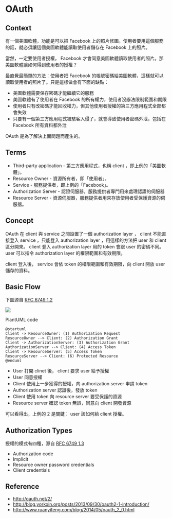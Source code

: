 OAuth
=====

Context
-------

有一個美圖軟體，功能是可以把 Facebook 上的照片修圖。使用者要用這個服務的話，就必須讓這個美圖軟體能讀取使用者儲存在 Facebook 上的照片。

當然，一定要使用者授權， Facebook 才會同意美圖軟體讀取使用者的照片。那美圖軟體讓如何得到使用者的授權？

最直覺最簡單的方法：使用者把 Facebook 的帳號密碼給美圖軟體，這樣就可以讀取使用者的照片了。只是這樣做會有下面的缺點：

* 美圖軟體需要保存密碼才能繼續它的服務
* 美圖軟體有了使用者在 Facebook 的所有權力，使用者沒辦法限制範圍和期限
* 使用者只有改密碼才能回收權力，但其他使用者授權的第三方應用程式全部都會失效
* 只要有一個第三方應用程式被駭客入侵了，就會導致使用者密碼外泄，包括在 Facebook 所有資料都外泄

OAuth 是為了解決上面問題而產生的。

Terms
-----

* Third-party application - 第三方應用程式，也稱 client ，即上例的「美圖軟體」。
* Resource Owner - 資源所有者，即「使用者」。
* Service - 服務提供者，即上例的「Facebook」。
* Authorization Server - 認證伺服器，服務提供者專門用來處理認證的伺服器
* Resource Server - 資源伺服器，服務提供者用來存放使用者受保護資源的伺服器。

Concept
-------

OAuth 在 client 與 service 之間設置了一個 authorization layer ， client 不能直接登入 service ，只能登入 authorization layer ，用這樣的方法把 user 和 client 區分開來。 client  登入 authorization layer 用的 token 會跟 user 的密碼不同。 user 可以指令 authorization layer 的權限範圍和有效期限。

client 登入後， service 會依 token 的權限範圍和有效期限，向 client 開放 user 儲存的資料。

Basic Flow
----------

下圖源自 [RFC 6749 1.2](https://tools.ietf.org/html/rfc6749#section-1.2)

![](http://plantuml.com/plantuml/png/Syx9JCqhKT2rKmXABSulBKfEzI_FIosoKj0mr5HmB2t9o2_Ah4eioSpF0oeeB4qjBk52KQYW2zJg33O4gCS8NOzxKM9U2PSpt18KsU3KeZAmLSROjM5HZ6gT2L1VSd9gSR52I7vsQXwIFJ0tmgqmHLEAgW3LM3DDXO2Y_9BKv9BK5BX90000)

PlantUML code

```uml
@startuml
Client -> ResourceOwner: (1) Authorization Request
ResourceOwner --> Client: (2) Authorization Grant
Client -> AuthorizationServer: (3) Authorization Grant
AuthorizationServer --> Client: (4) Access Token
Client -> ResourceServer: (5) Access Token
ResourceServer --> Client: (6) Protected Resource
@enduml
```

* User 打開 clinet 後， client 要求 user 給予授權
* User 同意授權
* Client 使用上一步獲得的授權，向 authorization server 申請 token
* Authorization server 認證後，發放 token
* Client 使用 token 向 resource server 要受保護的資源
* Resource server 確認 token 無誤，同意向 client 開發資源

可以看得出，上例的 2 是關鍵： user 該如何給 client 授權。

Authorization Types
-------------------

授權的模式有四種，源自 [RFC 6749 1.3](https://tools.ietf.org/html/rfc6749#section-1.3)

* Authorization code
* Implicit
* Resource owner password credentials
* Client credentials

Reference
---------

* http://oauth.net/2/
* http://blog.yorkxin.org/posts/2013/09/30/oauth2-1-introduction/
* http://www.ruanyifeng.com/blog/2014/05/oauth_2_0.html
